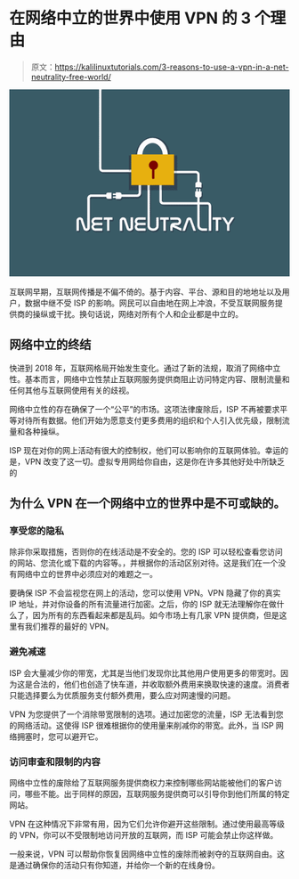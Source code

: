 # 在网络中立的世界中使用 VPN 的 3 个理由

> 原文：<https://kalilinuxtutorials.com/3-reasons-to-use-a-vpn-in-a-net-neutrality-free-world/>

[![3 Reasons to Use a VPN in a Net Neutrality-Free World](img/6a2217e46434dbaa34a8acc332dee0c6.png "3 Reasons to Use a VPN in a Net Neutrality-Free World")](https://1.bp.blogspot.com/-Qc3kHlgcu6E/XotkxZmsAhI/AAAAAAAAITc/dGaWoNntzAIn_Qr-aw-44SXdnp4DAGyGwCLcBGAsYHQ/s1600/net.png)

互联网早期，互联网传播是不偏不倚的。基于内容、平台、源和目的地地址以及用户，数据中继不受 ISP 的影响。网民可以自由地在网上冲浪，不受互联网服务提供商的操纵或干扰。换句话说，网络对所有个人和企业都是中立的。

## **网络中立的终结**

快进到 2018 年，互联网格局开始发生变化。通过了新的法规，取消了网络中立性。基本而言，网络中立性禁止互联网服务提供商阻止访问特定内容、限制流量和任何其他与互联网使用有关的歧视。

网络中立性的存在确保了一个“公平”的市场。这项法律废除后，ISP 不再被要求平等对待所有数据。他们开始为愿意支付更多费用的组织和个人引入优先级，限制流量和各种操纵。

ISP 现在对你的网上活动有很大的控制权，他们可以影响你的互联网体验。幸运的是，VPN 改变了这一切。虚拟专用网给你自由，这是你在许多其他好处中所缺乏的

## 为什么 VPN 在一个网络中立的世界中是不可或缺的。

### **享受您的隐私**

除非你采取措施，否则你的在线活动是不安全的。您的 ISP 可以轻松查看您访问的网站、您流化或下载的内容等。，并根据你的活动区别对待。这是我们在一个没有网络中立的世界中必须应对的难题之一。

要确保 ISP 不会监视您在网上的活动，您可以使用 VPN。VPN 隐藏了你的真实 IP 地址，并对你设备的所有流量进行加密。之后，你的 ISP 就无法理解你在做什么了，因为所有的东西看起来都是乱码。如今市场上有几家 VPN 提供商，但是这里有我们推荐的最好的 VPN。

### **避免减速**

ISP 会大量减少你的带宽，尤其是当他们发现你比其他用户使用更多的带宽时。因为这是合法的，他们也创造了快车道，并收取额外费用来换取快速的速度。消费者只能选择要么为优质服务支付额外费用，要么应对网速慢的问题。

VPN 为您提供了一个消除带宽限制的选项。通过加密您的流量，ISP 无法看到您的网络活动。这使得 ISP 很难根据你的使用量来削减你的带宽。此外，当 ISP 网络拥塞时，您可以避开它。

### **访问审查和限制的内容**

网络中立性的废除给了互联网服务提供商权力来控制哪些网站能被他们的客户访问，哪些不能。出于同样的原因，互联网服务提供商可以引导你到他们所属的特定网站。

VPN 在这种情况下非常有用，因为它们允许你避开这些限制。通过使用最高等级的 VPN，你可以不受限制地访问开放的互联网，而 ISP 可能会禁止你这样做。

一般来说，VPN 可以帮助你恢复因网络中立性的废除而被剥夺的互联网自由。这是通过确保你的活动只有你知道，并给你一个新的在线身份。
